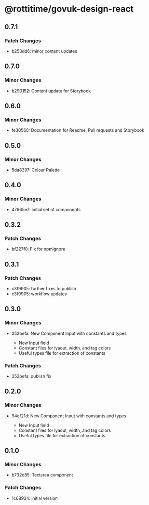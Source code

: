 # @rottitime/govuk-design-react

## 0.7.1

### Patch Changes

- b253dd6: minor content updates

## 0.7.0

### Minor Changes

- b290152: Content update for Storybook

## 0.6.0

### Minor Changes

- fe30560: Documentation for Readme, Pull requests and Storybook

## 0.5.0

### Minor Changes

- 5da8397: Colour Palette

## 0.4.0

### Minor Changes

- 47965e7: initial set of components

## 0.3.2

### Patch Changes

- bf227f0: Fix for npmignore

## 0.3.1

### Patch Changes

- c3f9905: further fixes to publish
- c3f9905: workflow updates

## 0.3.0

### Minor Changes

- 352befa: New Component Input with constants and types

  - New Input field
  - Constant files for lyaout, width, and tag colors
  - Useful types file for extraction of constants

### Patch Changes

- 352befa: publish fix

## 0.2.0

### Minor Changes

- 94cf21d: New Component Input with constants and types

  - New Input field
  - Constant files for lyaout, width, and tag colors
  - Useful types file for extraction of constants

## 0.1.0

### Minor Changes

- b732d85: Textarea component

### Patch Changes

- 1c68934: initial version
